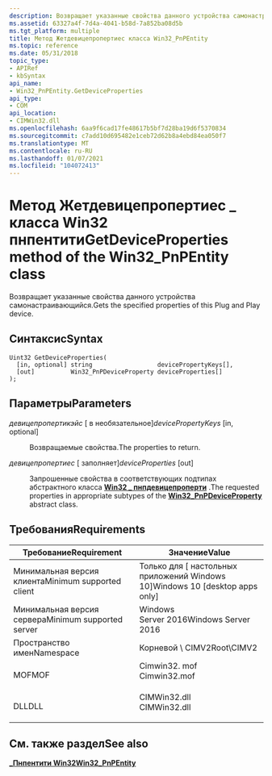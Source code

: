 ```yaml
---
description: Возвращает указанные свойства данного устройства самонастраивающийся.
ms.assetid: 63327a4f-7d4a-4041-b58d-7a852ba08d5b
ms.tgt_platform: multiple
title: Метод Жетдевицепропертиес класса Win32_PnPEntity
ms.topic: reference
ms.date: 05/31/2018
topic_type:
- APIRef
- kbSyntax
api_name:
- Win32_PnPEntity.GetDeviceProperties
api_type:
- COM
api_location:
- CIMWin32.dll
ms.openlocfilehash: 6aa9f6cad17fe48617b5bf7d28ba19d6f5370834
ms.sourcegitcommit: c7add10d695482e1ceb72d62b8a4ebd84ea050f7
ms.translationtype: MT
ms.contentlocale: ru-RU
ms.lasthandoff: 01/07/2021
ms.locfileid: "104072413"
---
```

# <a name="getdeviceproperties-method-of-the-win32_pnpentity-class"></a><span data-ttu-id="57622-103">Метод Жетдевицепропертиес \_ класса Win32 пнпентити</span><span class="sxs-lookup"><span data-stu-id="57622-103">GetDeviceProperties method of the Win32\_PnPEntity class</span></span>

<span data-ttu-id="57622-104">Возвращает указанные свойства данного устройства самонастраивающийся.</span><span class="sxs-lookup"><span data-stu-id="57622-104">Gets the specified properties of this Plug and Play device.</span></span>

## <a name="syntax"></a><span data-ttu-id="57622-105">Синтаксис</span><span class="sxs-lookup"><span data-stu-id="57622-105">Syntax</span></span>


```mof
Uint32 GetDeviceProperties(
  [in, optional] string                  devicePropertyKeys[],
  [out]          Win32_PnPDeviceProperty deviceProperties[]
);
```



## <a name="parameters"></a><span data-ttu-id="57622-106">Параметры</span><span class="sxs-lookup"><span data-stu-id="57622-106">Parameters</span></span>

<dl> <dt>

<span data-ttu-id="57622-107">*девицепропертикэйс* \[ в необязательное\]</span><span class="sxs-lookup"><span data-stu-id="57622-107">*devicePropertyKeys* \[in, optional\]</span></span>
</dt> <dd>

<span data-ttu-id="57622-108">Возвращаемые свойства.</span><span class="sxs-lookup"><span data-stu-id="57622-108">The properties to return.</span></span>

</dd> <dt>

<span data-ttu-id="57622-109">*девицепропертиес* \[ заполняет\]</span><span class="sxs-lookup"><span data-stu-id="57622-109">*deviceProperties* \[out\]</span></span>
</dt> <dd>

<span data-ttu-id="57622-110">Запрошенные свойства в соответствующих подтипах абстрактного класса [**Win32 \_ пнпдевицепроперти**](win32-pnpdeviceproperty.md) .</span><span class="sxs-lookup"><span data-stu-id="57622-110">The requested properties in appropriate subtypes of the [**Win32\_PnPDeviceProperty**](win32-pnpdeviceproperty.md) abstract class.</span></span>

</dd> </dl>

## <a name="requirements"></a><span data-ttu-id="57622-111">Требования</span><span class="sxs-lookup"><span data-stu-id="57622-111">Requirements</span></span>



| <span data-ttu-id="57622-112">Требование</span><span class="sxs-lookup"><span data-stu-id="57622-112">Requirement</span></span> | <span data-ttu-id="57622-113">Значение</span><span class="sxs-lookup"><span data-stu-id="57622-113">Value</span></span> |
|-------------------------------------|-----------------------------------------------------------------------------------------|
| <span data-ttu-id="57622-114">Минимальная версия клиента</span><span class="sxs-lookup"><span data-stu-id="57622-114">Minimum supported client</span></span><br/> | <span data-ttu-id="57622-115">Только для \[ настольных приложений Windows 10\]</span><span class="sxs-lookup"><span data-stu-id="57622-115">Windows 10 \[desktop apps only\]</span></span><br/>                                             |
| <span data-ttu-id="57622-116">Минимальная версия сервера</span><span class="sxs-lookup"><span data-stu-id="57622-116">Minimum supported server</span></span><br/> | <span data-ttu-id="57622-117">Windows Server 2016</span><span class="sxs-lookup"><span data-stu-id="57622-117">Windows Server 2016</span></span><br/>                                                          |
| <span data-ttu-id="57622-118">Пространство имен</span><span class="sxs-lookup"><span data-stu-id="57622-118">Namespace</span></span><br/>                | <span data-ttu-id="57622-119">Корневой \\ CIMV2</span><span class="sxs-lookup"><span data-stu-id="57622-119">Root\\CIMV2</span></span><br/>                                                                  |
| <span data-ttu-id="57622-120">MOF</span><span class="sxs-lookup"><span data-stu-id="57622-120">MOF</span></span><br/>                      | <dl> <span data-ttu-id="57622-121"><dt>Cimwin32. mof</dt></span><span class="sxs-lookup"><span data-stu-id="57622-121"><dt>Cimwin32.mof</dt></span></span> </dl> |
| <span data-ttu-id="57622-122">DLL</span><span class="sxs-lookup"><span data-stu-id="57622-122">DLL</span></span><br/>                      | <dl> <span data-ttu-id="57622-123"><dt>CIMWin32.dll</dt></span><span class="sxs-lookup"><span data-stu-id="57622-123"><dt>CIMWin32.dll</dt></span></span> </dl> |



## <a name="see-also"></a><span data-ttu-id="57622-124">См. также раздел</span><span class="sxs-lookup"><span data-stu-id="57622-124">See also</span></span>

<dl> <dt>

[<span data-ttu-id="57622-125">**\_Пнпентити Win32**</span><span class="sxs-lookup"><span data-stu-id="57622-125">**Win32\_PnPEntity**</span></span>](win32-pnpentity.md)
</dt> </dl>

 

 




